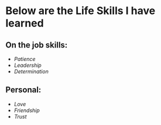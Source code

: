 # Below are the **Life Skills** I have learned

## On the job skills:
- *Patience*
- *Leadership*
- *Determination*

## Personal:
- *Love*
- *Friendship*
- *Trust*
